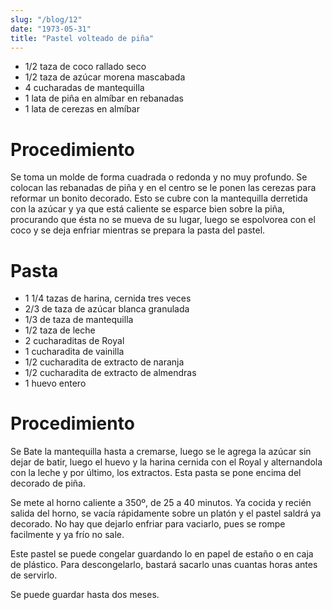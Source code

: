 ```yaml
---
slug: "/blog/12"
date: "1973-05-31"
title: "Pastel volteado de piña"
---
```


- 1/2 taza de coco rallado seco
- 1/2 taza de azúcar morena mascabada
- 4 cucharadas de mantequilla
- 1 lata de piña en almíbar en rebanadas
- 1 lata de cerezas en almíbar

# Procedimiento 

Se toma un molde de forma cuadrada o redonda y no muy profundo. Se colocan las rebanadas de piña y en el centro se le ponen las cerezas para reformar un bonito decorado. Esto se cubre con la mantequilla derretida con la azúcar y ya que está caliente se esparce bien sobre la piña, procurando que ésta no se mueva de su lugar, luego se espolvorea con el coco y se deja enfriar mientras se prepara la pasta del pastel. 

# Pasta 

- 1 1/4 tazas de harina, cernida tres veces 
- 2/3 de taza de azúcar blanca granulada
- 1/3 de taza de mantequilla 
- 1/2 taza de leche 
- 2 cucharaditas de Royal 
- 1 cucharadita de vainilla 
- 1/2 cucharadita de extracto de naranja 
- 1/2 cucharadita de extracto de almendras
- 1 huevo entero 

# Procedimiento 

Se Bate la mantequilla hasta a cremarse, luego se le agrega la azúcar sin dejar de batir, luego el huevo y la harina cernida con el Royal y alternandola con la leche y por último, los extractos. Esta pasta se pone encima del decorado de piña.

Se mete al horno caliente a 350º, de 25 a 40 minutos. Ya cocida y recién salida del horno, se vacía rápidamente sobre un platón y el pastel saldrá ya decorado. No hay que dejarlo enfriar para vaciarlo, pues se rompe facilmente y ya frío no sale.

Este pastel se puede congelar guardando lo en papel de estaño o en caja de plástico. Para descongelarlo, bastará sacarlo unas cuantas horas antes de servirlo.

Se puede guardar hasta dos meses.